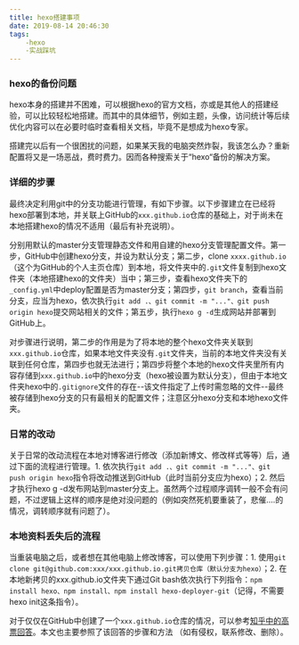 ```yaml
---
title: hexo搭建事项
date: 2019-08-14 20:46:30
tags:
	-hexo
	-实战踩坑
---
```


### hexo的备份问题

hexo本身的搭建并不困难，可以根据hexo的官方文档，亦或是其他人的搭建经验，可以比较轻松地搭建。而其中的具体细节，例如主题，头像，访问统计等后续优化内容可以在必要时临时查看相关文档，毕竟不是想成为hexo专家。
<!--more-->
搭建完以后有一个很困扰的问题，如果某天我的电脑突然炸裂，我该怎么办？重新配置将又是一场恶战，费时费力。因而各种搜索关于“hexo“备份的解决方案。
### 详细的步骤
最终决定利用git中的分支功能进行管理，有如下步骤。以下步骤建立在已经将hexo部署到本地，并关联上GitHub的`xxx.github.io`仓库的基础上，对于尚未在本地搭建hexo的情况不适用（最后有补充说明）。

分别用默认的master分支管理静态文件和用自建的hexo分支管理配置文件。第一步，GitHub中创建hexo分支，并设为默认分支；第二步，clone `xxxx.github.io`（这个为GitHub的个人主页仓库）到本地，将文件夹中的`.git`文件复制到hexo文件夹（本地搭建hexo的文件夹）当中；第三步，查看hexo文件夹下的`_config.yml`中deploy配置是否为master分支；第四步，`git branch`，查看当前分支，应当为hexo，依次执行`git add .、git commit -m "..."、git push origin hexo`提交网站相关的文件；第五步，执行`hexo g -d`生成网站并部署到GitHub上。

对步骤进行说明，第二步的作用是为了将本地的整个hexo文件夹关联到`xxx.github.io`仓库，如果本地文件夹没有`.git`文件夹，当前的本地文件夹没有关联到任何仓库，第四步也就无法进行；第四步将整个本地的hexo文件夹里所有内容存储到`xxx.github.io`中的hexo分支（hexo被设置为默认分支），但由于本地文件夹hexo中的`.gitignore`文件的存在--该文件指定了上传时需忽略的文件--最终被存储到hexo分支的只有最相关的配置文件；注意区分hexo分支和本地hexo文件夹。
### 日常的改动
关于日常的改动流程在本地对博客进行修改（添加新博文、修改样式等等）后，通过下面的流程进行管理。1. 依次执行`git add .、git commit -m "..."、git push origin hexo`指令将改动推送到GitHub（此时当前分支应为hexo）；2. 然后才执行hexo g -d发布网站到master分支上。虽然两个过程顺序调转一般不会有问题，不过逻辑上这样的顺序是绝对没问题的（例如突然死机要重装了，悲催....的情况，调转顺序就有问题了）。
### 本地资料丢失后的流程
当重装电脑之后，或者想在其他电脑上修改博客，可以使用下列步骤：1. 使用`git clone git@github.com:xxx/xxx.github.io.git拷贝仓库（默认分支为hexo）`；2. 在本地新拷贝的xxx.github.io文件夹下通过Git bash依次执行下列指令：`npm install hexo、npm install、npm install hexo-deployer-git`（记得，不需要hexo init这条指令）。

对于仅仅在GitHub中创建了一个`xxx.github.io`仓库的情况，可以参考[知乎中的高票回答](https://www.zhihu.com/question/21193762/answer/79109280)。本文也主要参照了该回答的步骤和方法
（如有侵权，联系修改、删除）。
